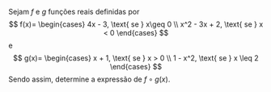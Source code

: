Sejam $f$ e $g$ funções reais definidas por 
$$
    f(x)=
    \begin{cases}
        4x - 3, \text{ se } x\geq 0 \\
        x^2 - 3x + 2, \text{ se } x < 0
    \end{cases}
$$
e 
$$
    g(x)=
    \begin{cases}
        x + 1, \text{ se } x > 0 \\
        1 - x^2, \text{ se } x \leq 2
    \end{cases}
$$
Sendo assim, determine a expressão de $f\circ g(x)$.